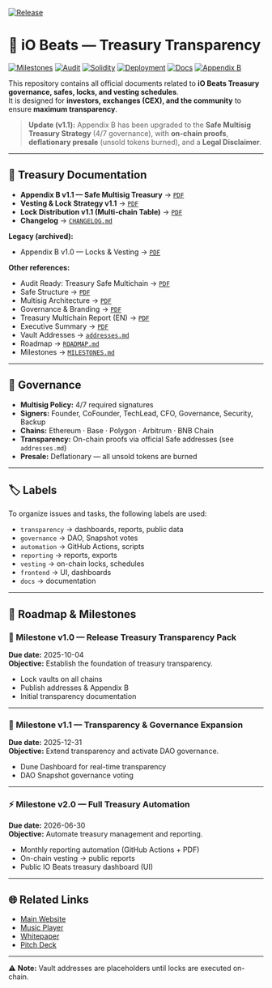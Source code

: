 [![Release](https://img.shields.io/github/v/release/iobeatss/treasury?display_name=tag&sort=semver)](https://github.com/iobeatss/treasury/releases)

# 💎 iO Beats — Treasury Transparency

[![Milestones](https://img.shields.io/badge/Milestones-Roadmap-blue)](#-roadmap--milestones)
[![Audit](https://img.shields.io/badge/Audit-Cyberscope-brightgreen.svg)](https://raw.githubusercontent.com/cyberscope-io/audits/main/iob/audit.pdf)
[![Solidity](https://img.shields.io/badge/Solidity-0.8.24-blue.svg?logo=solidity)](https://docs.soliditylang.org/en/v0.8.24/)
[![Deployment](https://img.shields.io/badge/Deployed-MultiChain-purple.svg)](https://github.com/iobeatss/IOB-Smart-contract#deployment)
[![Docs](https://img.shields.io/badge/Docs-Available-brightgreen.svg)](https://github.com/iobeatss/iobeats-docs)
[![Appendix B](https://img.shields.io/badge/Appendix%20B-v1.1%20Safe%20Multisig-orange.svg)](./docs/IOB_Treasury_AppendixB_v1.1.pdf)

This repository contains all official documents related to **iO Beats Treasury governance, safes, locks, and vesting schedules**.  
It is designed for **investors, exchanges (CEX), and the community** to ensure **maximum transparency**.

> **Update (v1.1):** Appendix B has been upgraded to the **Safe Multisig Treasury Strategy** (4/7 governance), with **on-chain proofs**, **deflationary presale** (unsold tokens burned), and a **Legal Disclaimer**.

---

## 📄 Treasury Documentation

- **Appendix B v1.1 — Safe Multisig Treasury** → [`PDF`](./docs/IOB_Treasury_AppendixB_v1.1.pdf)
- **Vesting & Lock Strategy v1.1** → [`PDF`](./docs/IOB_Vesting_Lock_Strategy_v1.1.pdf)
- **Lock Distribution v1.1 (Multi-chain Table)** → [`PDF`](./docs/IOB_Treasury_Lock_Distribution_v1.1.pdf)
- **Changelog** → [`CHANGELOG.md`](./CHANGELOG.md)

**Legacy (archived):**
- Appendix B v1.0 — Locks & Vesting → [`PDF`](./docs/IOB_Treasury_AppendixB_Locks_Vesting.pdf)

**Other references:**
- Audit Ready: Treasury Safe Multichain → [`PDF`](./docs/IOB_Treasury_Safe_Multichain_AuditReady.pdf)  
- Safe Structure → [`PDF`](./docs/IOB_Safe_Structure.pdf)  
- Multisig Architecture → [`PDF`](./docs/IOB_Safe_Multisig_Architecture.pdf)  
- Governance & Branding → [`PDF`](./docs/IOB_Treasury_Governance.pdf)  
- Treasury Multichain Report (EN) → [`PDF`](./docs/IOB_Treasury_Multichain_EN.pdf)  
- Executive Summary → [`PDF`](./docs/IOB_Treasury_Multichain_Executive_Summary.pdf)  
- Vault Addresses → [`addresses.md`](./docs/addresses.md)  
- Roadmap → [`ROADMAP.md`](./docs/ROADMAP.md)  
- Milestones → [`MILESTONES.md`](./docs/MILESTONES.md)  

---

## 🔐 Governance
- **Multisig Policy:** 4/7 required signatures  
- **Signers:** Founder, CoFounder, TechLead, CFO, Governance, Security, Backup  
- **Chains:** Ethereum · Base · Polygon · Arbitrum · BNB Chain  
- **Transparency:** On-chain proofs via official Safe addresses (see `addresses.md`)  
- **Presale:** Deflationary — all unsold tokens are burned

---

## 🏷 Labels
To organize issues and tasks, the following labels are used:  
- `transparency` → dashboards, reports, public data  
- `governance` → DAO, Snapshot votes  
- `automation` → GitHub Actions, scripts  
- `reporting` → reports, exports  
- `vesting` → on-chain locks, schedules  
- `frontend` → UI, dashboards  
- `docs` → documentation  

---

## 📌 Roadmap & Milestones

### 🚀 Milestone v1.0 — Release Treasury Transparency Pack  
**Due date:** 2025-10-04  
**Objective:** Establish the foundation of treasury transparency.  
- Lock vaults on all chains  
- Publish addresses & Appendix B  
- Initial transparency documentation  

---

### 🔎 Milestone v1.1 — Transparency & Governance Expansion  
**Due date:** 2025-12-31  
**Objective:** Extend transparency and activate DAO governance.  
- Dune Dashboard for real-time transparency  
- DAO Snapshot governance voting  

---

### ⚡ Milestone v2.0 — Full Treasury Automation  
**Due date:** 2026-06-30  
**Objective:** Automate treasury management and reporting.  
- Monthly reporting automation (GitHub Actions + PDF)  
- On-chain vesting → public reports  
- Public IO Beats treasury dashboard (UI)  

---

## 🌐 Related Links
- [Main Website](https://iobeats.com)  
- [Music Player](https://open.iobeats.com)  
- [Whitepaper](https://github.com/iobeatss/iobeats-docs/blob/main/iobeats-white-paper.pdf)  
- [Pitch Deck](https://github.com/iobeatss/iobeats-docs/blob/main/iobeats-pitch-deck.pdf)  

---

⚠️ **Note:** Vault addresses are placeholders until locks are executed on-chain.
